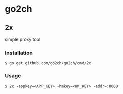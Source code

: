 # go2ch

## 2x

simple proxy tool

### Installation

```
$ go get github.com/go2ch/go2ch/cmd/2x
```

### Usage

```
$ 2x -appkey=<APP_KEY> -hmkey=<HM_KEY> -addr=:8080
```
